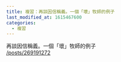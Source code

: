 ```yaml
---
title: 複習：再談因信稱義。一個「壞」牧師的例子
last_modified_at: 1615467600
categories:
  - 複習
---
```


<p>再談因信稱義。一個「壞」牧師的例子<br>
<a href="/posts/269191272" target="_blank">/posts/269191272</a></p>

<p>&nbsp;</p>

